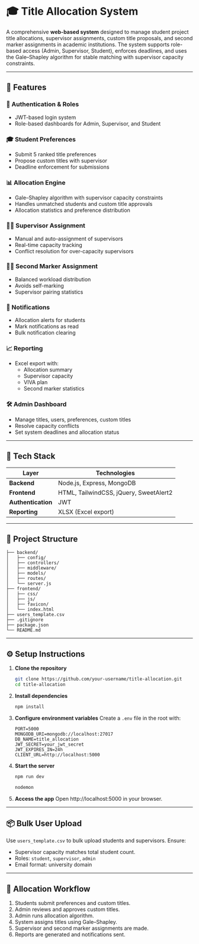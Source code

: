 # 🎓 Title Allocation System

A comprehensive **web-based system** designed to manage student project title allocations, supervisor assignments, custom title proposals, and second marker assignments in academic institutions. The system supports role-based access (Admin, Supervisor, Student), enforces deadlines, and uses the Gale–Shapley algorithm for stable matching with supervisor capacity constraints.

---

## 🚀 Features

### 🔐 Authentication & Roles
- JWT-based login system
- Role-based dashboards for Admin, Supervisor, and Student

### 🎓 Student Preferences
- Submit 5 ranked title preferences
- Propose custom titles with supervisor
- Deadline enforcement for submissions

### 📊 Allocation Engine
- Gale–Shapley algorithm with supervisor capacity constraints
- Handles unmatched students and custom title approvals
- Allocation statistics and preference distribution

### 👨‍🏫 Supervisor Assignment
- Manual and auto-assignment of supervisors
- Real-time capacity tracking
- Conflict resolution for over-capacity supervisors

### 🧑‍🏫 Second Marker Assignment
- Balanced workload distribution
- Avoids self-marking
- Supervisor pairing statistics

### 📢 Notifications
- Allocation alerts for students
- Mark notifications as read
- Bulk notification clearing

### 📈 Reporting
- Excel export with:
  - Allocation summary
  - Supervisor capacity
  - VIVA plan
  - Second marker statistics

### 🛠 Admin Dashboard
- Manage titles, users, preferences, custom titles
- Resolve capacity conflicts
- Set system deadlines and allocation status

---

## 🧰 Tech Stack

| Layer | Technologies |
|--------|----------------|
|**Backend** | Node.js, Express, MongoDB|
|**Frontend** | HTML, TailwindCSS, jQuery, SweetAlert2|
|**Authentication** | JWT|
|**Reporting** | XLSX (Excel export)|

---

## 📁 Project Structure

```
├── backend/
│   ├── config/
│   ├── controllers/
│   ├── middleware/
│   ├── models/
│   ├── routes/
│   └── server.js
├── frontend/
│   ├── css/
│   ├── js/
│   ├── favicon/
│   └── index.html
├── users_template.csv
├── .gitignore
├── package.json
└── README.md
```

---

## ⚙️ Setup Instructions

1. **Clone the repository**
   ```bash
   git clone https://github.com/your-username/title-allocation.git
   cd title-allocation
   ```

2. **Install dependencies**
   ```bash
   npm install
   ```

3. **Configure environment variables**
   Create a `.env` file in the root with:
   ```env
   PORT=5000
   MONGODB_URI=mongodb://localhost:27017
   DB_NAME=title_allocation
   JWT_SECRET=your_jwt_secret
   JWT_EXPIRES_IN=24h
   CLIENT_URL=http://localhost:5000
   ```

4. **Start the server**
   ```bash
   npm run dev
   ```

   ```bash
   nodemon
   ```

5. **Access the app**
   Open http://localhost:5000 in your browser.

---

## 📦 Bulk User Upload

Use `users_template.csv` to bulk upload students and supervisors. Ensure:
- Supervisor capacity matches total student count.
- Roles: `student`, `supervisor`, `admin`
- Email format: university domain

---

## 📌 Allocation Workflow

1. Students submit preferences and custom titles.
2. Admin reviews and approves custom titles.
3. Admin runs allocation algorithm.
4. System assigns titles using Gale–Shapley.
5. Supervisor and second marker assignments are made.
6. Reports are generated and notifications sent.